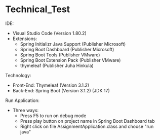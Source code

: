# Technical_Test
IDE:
  - Visual Studio Code (Version 1.80.2)
  - Extensions:
    + Spring Initializr Java Support (Publisher Microsoft)
    + Spring Boot Dashboard (Publisher Microsoft)
    + Spring Boot Tools (Publisher VMware)
    + Spring Boot Extension Pack (Publisher VMware)
    + thymeleaf (Publisher Juha Hinkula)

Technology:
  - Front-End: Thymeleaf (Version 3.1.2)
  - Back-End: Spring Boot (Version 3.1.2) (JDK 17)
    
Run Application:
  - Three ways:
    + Press F5 to run on debug mode
    + Press play button on project name in Spring Boot Dashboard tab
    + Right click on file AssignmentApplication.class and choose "run java"
